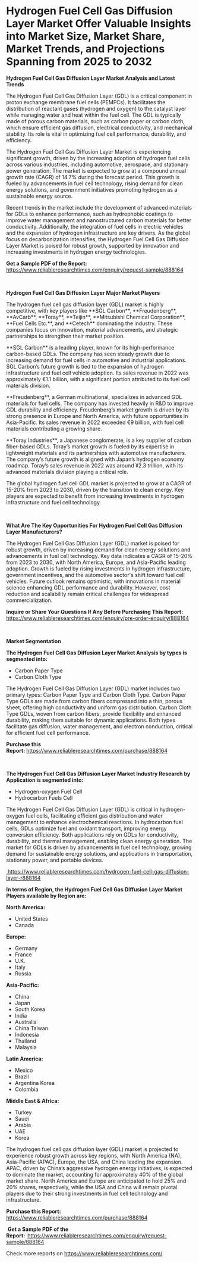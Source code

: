 <p><h1>Hydrogen Fuel Cell Gas Diffusion Layer Market Offer Valuable Insights into Market Size, Market Share, Market Trends, and Projections Spanning from 2025 to 2032</h1></p><p><strong>Hydrogen Fuel Cell Gas Diffusion Layer Market Analysis and Latest Trends</strong></p>
<p><p>The Hydrogen Fuel Cell Gas Diffusion Layer (GDL) is a critical component in proton exchange membrane fuel cells (PEMFCs). It facilitates the distribution of reactant gases (hydrogen and oxygen) to the catalyst layer while managing water and heat within the fuel cell. The GDL is typically made of porous carbon materials, such as carbon paper or carbon cloth, which ensure efficient gas diffusion, electrical conductivity, and mechanical stability. Its role is vital in optimizing fuel cell performance, durability, and efficiency.</p><p>The Hydrogen Fuel Cell Gas Diffusion Layer Market is experiencing significant growth, driven by the increasing adoption of hydrogen fuel cells across various industries, including automotive, aerospace, and stationary power generation. The market is expected to grow at a compound annual growth rate (CAGR) of 14.7% during the forecast period. This growth is fueled by advancements in fuel cell technology, rising demand for clean energy solutions, and government initiatives promoting hydrogen as a sustainable energy source.</p><p>Recent trends in the market include the development of advanced materials for GDLs to enhance performance, such as hydrophobic coatings to improve water management and nanostructured carbon materials for better conductivity. Additionally, the integration of fuel cells in electric vehicles and the expansion of hydrogen infrastructure are key drivers. As the global focus on decarbonization intensifies, the Hydrogen Fuel Cell Gas Diffusion Layer Market is poised for robust growth, supported by innovation and increasing investments in hydrogen energy technologies.</p></p>
<p><strong>Get a Sample PDF of the Report:&nbsp;</strong> <a href="https://www.reliableresearchtimes.com/enquiry/request-sample/888164?utm_campaign=2137&utm_medium=2&utm_source=Github&utm_content=ia&utm_term=27012025&utm_id=hydrogen-fuel-cell-gas-diffusion-layer">https://www.reliableresearchtimes.com/enquiry/request-sample/888164</a></p>
<p>&nbsp;</p>
<p><strong>Hydrogen Fuel Cell Gas Diffusion Layer Major Market Players</strong></p>
<p><p>The hydrogen fuel cell gas diffusion layer (GDL) market is highly competitive, with key players like **SGL Carbon**, **Freudenberg**, **AvCarb**, **Toray**, **Teijin**, **Mitsubishi Chemical Corporation**, **Fuel Cells Etc.**, and **Cetech** dominating the industry. These companies focus on innovation, material advancements, and strategic partnerships to strengthen their market position.</p><p>**SGL Carbon** is a leading player, known for its high-performance carbon-based GDLs. The company has seen steady growth due to increasing demand for fuel cells in automotive and industrial applications. SGL Carbon’s future growth is tied to the expansion of hydrogen infrastructure and fuel cell vehicle adoption. Its sales revenue in 2022 was approximately €1.1 billion, with a significant portion attributed to its fuel cell materials division.</p><p>**Freudenberg**, a German multinational, specializes in advanced GDL materials for fuel cells. The company has invested heavily in R&D to improve GDL durability and efficiency. Freudenberg’s market growth is driven by its strong presence in Europe and North America, with future opportunities in Asia-Pacific. Its sales revenue in 2022 exceeded €9 billion, with fuel cell materials contributing a growing share.</p><p>**Toray Industries**, a Japanese conglomerate, is a key supplier of carbon fiber-based GDLs. Toray’s market growth is fueled by its expertise in lightweight materials and its partnerships with automotive manufacturers. The company’s future growth is aligned with Japan’s hydrogen economy roadmap. Toray’s sales revenue in 2022 was around ¥2.3 trillion, with its advanced materials division playing a critical role.</p><p>The global hydrogen fuel cell GDL market is projected to grow at a CAGR of 15-20% from 2023 to 2030, driven by the transition to clean energy. Key players are expected to benefit from increasing investments in hydrogen infrastructure and fuel cell technology.</p></p>
<p>&nbsp;</p>
<p><strong>What Are The Key Opportunities For Hydrogen Fuel Cell Gas Diffusion Layer Manufacturers?</strong></p>
<p><p>The Hydrogen Fuel Cell Gas Diffusion Layer (GDL) market is poised for robust growth, driven by increasing demand for clean energy solutions and advancements in fuel cell technology. Key data indicates a CAGR of 15-20% from 2023 to 2030, with North America, Europe, and Asia-Pacific leading adoption. Growth is fueled by rising investments in hydrogen infrastructure, government incentives, and the automotive sector's shift toward fuel cell vehicles. Future outlook remains optimistic, with innovations in material science enhancing GDL performance and durability. However, cost reduction and scalability remain critical challenges for widespread commercialization.</p></p>
<p><strong>Inquire or Share Your Questions If Any Before Purchasing This Report:</strong> <a href="https://www.reliableresearchtimes.com/enquiry/pre-order-enquiry/888164?utm_campaign=2137&utm_medium=2&utm_source=Github&utm_content=ia&utm_term=27012025&utm_id=hydrogen-fuel-cell-gas-diffusion-layer">https://www.reliableresearchtimes.com/enquiry/pre-order-enquiry/888164</a></p>
<p>&nbsp;</p>
<p><strong>Market Segmentation</strong></p>
<p><strong>The Hydrogen Fuel Cell Gas Diffusion Layer Market Analysis by types is segmented into:</strong></p>
<p><ul><li>Carbon Paper Type</li><li>Carbon Cloth Type</li></ul></p>
<p><p>The Hydrogen Fuel Cell Gas Diffusion Layer (GDL) market includes two primary types: Carbon Paper Type and Carbon Cloth Type. Carbon Paper Type GDLs are made from carbon fibers compressed into a thin, porous sheet, offering high conductivity and uniform gas distribution. Carbon Cloth Type GDLs, woven from carbon fibers, provide flexibility and enhanced durability, making them suitable for dynamic applications. Both types facilitate gas diffusion, water management, and electron conduction, critical for efficient fuel cell performance.</p></p>
<p><strong>Purchase this Report:&nbsp;</strong><a href="https://www.reliableresearchtimes.com/purchase/888164?utm_campaign=2137&utm_medium=2&utm_source=Github&utm_content=ia&utm_term=27012025&utm_id=hydrogen-fuel-cell-gas-diffusion-layer">https://www.reliableresearchtimes.com/purchase/888164</a></p>
<p>&nbsp;</p>
<p><strong>The Hydrogen Fuel Cell Gas Diffusion Layer Market Industry Research by Application is segmented into:</strong></p>
<p><ul><li>Hydrogen-oxygen Fuel Cell</li><li>Hydrocarbon Fuels Cell</li></ul></p>
<p><p>The Hydrogen Fuel Cell Gas Diffusion Layer (GDL) is critical in hydrogen-oxygen fuel cells, facilitating efficient gas distribution and water management to enhance electrochemical reactions. In hydrocarbon fuel cells, GDLs optimize fuel and oxidant transport, improving energy conversion efficiency. Both applications rely on GDLs for conductivity, durability, and thermal management, enabling clean energy generation. The market for GDLs is driven by advancements in fuel cell technology, growing demand for sustainable energy solutions, and applications in transportation, stationary power, and portable devices.</p></p>
<p><a href="https://www.reliableresearchtimes.com/hydrogen-fuel-cell-gas-diffusion-layer-r888164?utm_campaign=2137&utm_medium=2&utm_source=Github&utm_content=ia&utm_term=27012025&utm_id=hydrogen-fuel-cell-gas-diffusion-layer">&nbsp;https://www.reliableresearchtimes.com/hydrogen-fuel-cell-gas-diffusion-layer-r888164</a></p>
<p><strong>In terms of Region, the Hydrogen Fuel Cell Gas Diffusion Layer Market Players available by Region are:</strong></p>
<p>
    <p> <strong> North America: </strong>
        <ul>
            <li>United States</li>
            <li>Canada</li>
        </ul>
        </p> 
    <p> <strong> Europe: </strong>
        <ul>
            <li>Germany</li>
            <li>France</li>
            <li>U.K.</li>
            <li>Italy</li>
            <li>Russia</li>
        </ul>
        </p> 
    <p> <strong> Asia-Pacific: </strong>
        <ul>
            <li>China</li>
            <li>Japan</li>
            <li>South Korea</li>
            <li>India</li>
            <li>Australia</li>
            <li>China Taiwan</li>
            <li>Indonesia</li>
            <li>Thailand</li>
            <li>Malaysia</li>
        </ul>
        </p> 
    <p> <strong> Latin America: </strong>
        <ul>
            <li>Mexico</li>
            <li>Brazil</li>
            <li>Argentina Korea</li>
            <li>Colombia</li>
        </ul>
        </p> 
    <p> <strong> Middle East & Africa: </strong>
        <ul>
            <li>Turkey</li>
            <li>Saudi</li>
            <li>Arabia</li>
            <li>UAE</li>
            <li>Korea</li>
        </ul>
    </p>
    </p>
<p><p>The hydrogen fuel cell gas diffusion layer (GDL) market is projected to experience robust growth across key regions, with North America (NA), Asia-Pacific (APAC), Europe, the USA, and China leading the expansion. APAC, driven by China’s aggressive hydrogen energy initiatives, is expected to dominate the market, accounting for approximately 40% of the global market share. North America and Europe are anticipated to hold 25% and 20% shares, respectively, while the USA and China will remain pivotal players due to their strong investments in fuel cell technology and infrastructure.</p></p>
<p><strong>Purchase this Report: </strong><a href="https://www.reliableresearchtimes.com/purchase/888164?utm_campaign=2137&utm_medium=2&utm_source=Github&utm_content=ia&utm_term=27012025&utm_id=hydrogen-fuel-cell-gas-diffusion-layer">https://www.reliableresearchtimes.com/purchase/888164</a></p>
<p>&nbsp;<strong>Get a Sample PDF of the Report:&nbsp;&nbsp;</strong><a href="https://www.reliableresearchtimes.com/enquiry/request-sample/888164?utm_campaign=2137&utm_medium=2&utm_source=Github&utm_content=ia&utm_term=27012025&utm_id=hydrogen-fuel-cell-gas-diffusion-layer">https://www.reliableresearchtimes.com/enquiry/request-sample/888164</a></p>
<p><strong></strong></p>
<p>Check more reports on <a href="https://www.reliableresearchtimes.com/?utm_campaign=2137&utm_medium=2&utm_source=Github&utm_content=ia&utm_term=27012025&utm_id=hydrogen-fuel-cell-gas-diffusion-layer">https://www.reliableresearchtimes.com/</a></p>
